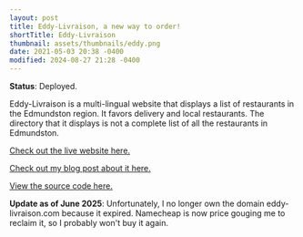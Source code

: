 ```yaml
---
layout: post
title: Eddy-Livraison, a new way to order!
shortTitle: Eddy-Livraison
thumbnail: assets/thumbnails/eddy.png
date: 2021-05-03 20:38 -0400
modified: 2024-08-27 21:28 -0400
---
```


**Status**: Deployed.

Eddy-Livraison is a multi-lingual website that displays a list of restaurants in the Edmundston region. It favors delivery and local restaurants. The directory that it displays is not a complete list of all the restaurants in Edmundston.

[Check out the live website here.](https://aidetechbot.github.io/eddy-livraison/)

[Check out my blog post about it here.](https://mdionne.me/eddy-livraison-post)

[View the source code here.](https://github.com/AideTechBot/eddy-livraison)

**Update as of June 2025**: Unfortunately, I no longer own the domain eddy-livraison.com because it expired. Namecheap is now price gouging me to reclaim it, so I probably won't buy it again.
